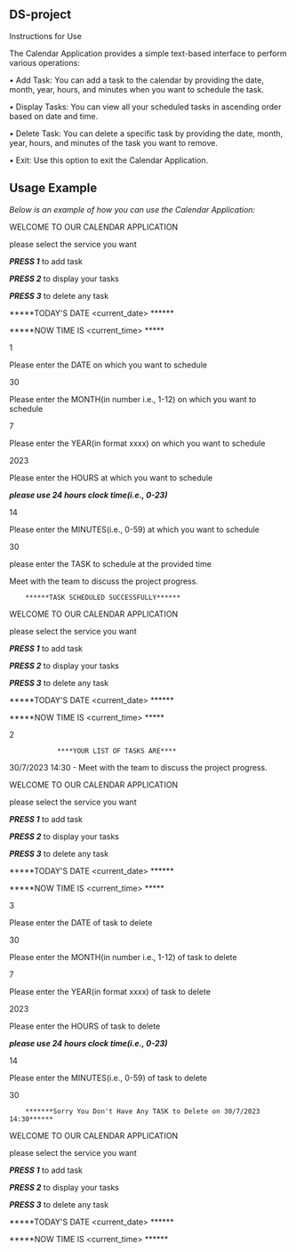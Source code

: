 ## DS-project
Instructions for Use

The Calendar Application provides a simple text-based interface to perform various operations:

• Add Task: You can add a task to the calendar by providing the date, month, year, hours, and minutes when you want to schedule the task.

• Display Tasks: You can view all your scheduled tasks in ascending order based on date and time.

• Delete Task: You can delete a specific task by providing the date, month, year, hours, and minutes of the task you want to remove.

• Exit: Use this option to exit the Calendar Application.

## Usage Example

*Below is an example of how you can use the Calendar Application:*

WELCOME TO OUR CALENDAR APPLICATION

please select the service you want

***PRESS 1*** to add task

***PRESS 2*** to display your tasks

***PRESS 3*** to delete any task


*****TODAY'S DATE   <current_date> ******

*****NOW TIME IS    <current_time> *****

1

Please enter the DATE on which you want to schedule

30

Please enter the MONTH(in number i.e., 1-12) on which you want to schedule

7

Please enter the YEAR(in format xxxx) on which you want to schedule

2023

Please enter the HOURS at which you want to schedule

***please use 24 hours clock time(i.e., 0-23)***

14

Please enter the MINUTES(i.e., 0-59) at which you want to schedule

30

please enter the TASK to schedule at the provided time

Meet with the team to discuss the project progress.

        ******TASK SCHEDULED SUCCESSFULLY******


WELCOME TO OUR CALENDAR APPLICATION

please select the service you want

***PRESS 1*** to add task

***PRESS 2*** to display your tasks

***PRESS 3*** to delete any task


*****TODAY'S DATE   <current_date> ******

*****NOW TIME IS    <current_time> *****

2

                ****YOUR LIST OF TASKS ARE****

30/7/2023 14:30 - Meet with the team to discuss the project progress.

WELCOME TO OUR CALENDAR APPLICATION

please select the service you want

***PRESS 1*** to add task

***PRESS 2*** to display your tasks

***PRESS 3*** to delete any task


*****TODAY'S DATE   <current_date> ******

*****NOW TIME IS    <current_time> *****

3

Please enter the DATE of task to delete

30

Please enter the MONTH(in number i.e., 1-12) of task to delete

7

Please enter the YEAR(in format xxxx) of task to delete

2023

Please enter the HOURS of task to delete

***please use 24 hours clock time(i.e., 0-23)***

14

Please enter the MINUTES(i.e., 0-59) of task to delete

30

        *******Sorry You Don't Have Any TASK to Delete on 30/7/2023 14:30******


WELCOME TO OUR CALENDAR APPLICATION

please select the service you want

***PRESS 1*** to add task

***PRESS 2*** to display your tasks

***PRESS 3*** to delete any task


*****TODAY'S DATE   <current_date> ******

*****NOW TIME IS    <current_time> ******
